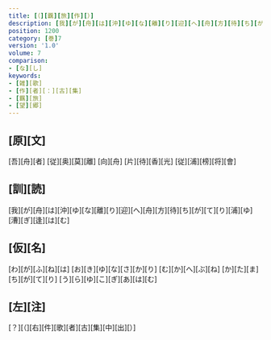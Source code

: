 ```yaml
---
title: [（][覊][旅][作][）]
description: [我][が][舟][は][沖][ゆ][な][離][り][迎][へ][舟][方][待][ち][が][て][り][浦][ゆ][漕][ぎ][逢][は][む]
position: 1200
category: [巻]7
version: '1.0'
volume: 7
comparison:
- [な][し]
keywords:
- [雑][歌]
- [作][者][：][古][集]
- [羈][旅]
- [望][郷]
---
```


## [原][文]

[吾][舟][者] [従][奥][莫][離] [向][舟] [片][待][香][光] [従][浦][榜][将][會]

## [訓][読]

[我][が][舟][は][沖][ゆ][な][離][り][迎][へ][舟][方][待][ち][が][て][り][浦][ゆ][漕][ぎ][逢][は][む]

## [仮][名]

[わ][が][ふ][ね][は] [お][き][ゆ][な][さ][か][り] [む][か][へ][ぶ][ね] [か][た][ま][ち][が][て][り] [う][ら][ゆ][こ][ぎ][あ][は][む]

## [左][注]

[？][（][右][件][歌][者][古][集][中][出][）]
